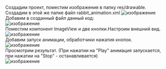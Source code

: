 Создадим проект, поместим изображения в папку res/drawable. Создадим в этой же папке файл rabbit_animation.xml
![изображение](https://user-images.githubusercontent.com/79984303/134313357-c69f2e87-c01c-4645-a3d6-633de0f399db.png)  
Добавим в созданный файл данный код:  
![изображение](https://user-images.githubusercontent.com/79984303/134313543-0640bce9-8340-4563-9025-27c768d333ab.png)  
Поместим компонент ImageView и две кнопки.Настроим внешний вид.   
![изображение](https://user-images.githubusercontent.com/79984303/134314421-3e80a429-305e-4d33-a649-9fe8c22468ba.png)  
Добавим запуск анимации, обработчики нажатия кнопок.  
![изображение](https://user-images.githubusercontent.com/79984303/134314713-bbaa4825-a879-4880-9b5c-284326bccec3.png)  
Просмотрим результат.  (При нажатии на "Play" анимация запускается, при нажатии на "Stop" - останавливается)  
![изображение](https://user-images.githubusercontent.com/79984303/134314944-01340f6b-22bd-4317-bfab-8926d28f2b3a.png)  

